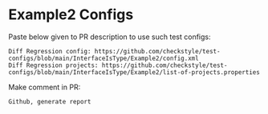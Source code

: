 # Example2 Configs
Paste below given to PR description to use such test configs:
```
Diff Regression config: https://github.com/checkstyle/test-configs/blob/main/InterfaceIsType/Example2/config.xml
Diff Regression projects: https://github.com/checkstyle/test-configs/blob/main/InterfaceIsType/Example2/list-of-projects.properties
```
Make comment in PR:
```
Github, generate report
```
